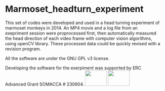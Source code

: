 # Marmoset_headturn_experiment

This set of codes were developed and used in a head turning experiment of marmoset monkeys in 2014.
An MP4 movie and a log file from an exepriment session were proprocessed first, then automatically measured the head direction of each video frame with computer vision algorithms, using openCV library. These processed data could be quickly revised with a revision program.

All the software are under the GNU GPL v3 license.

Developing the software for the exerpiment was supported by ERC Advanced Grant SOMACCA # 230604. 
<img src="http://www.somacca.net/somacca/img/jaune.jpg" width=70, height=50> <img src="http://www.somacca.net/somacca/img/FP7-gen-RGB.jpg" width=70, height=50>